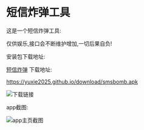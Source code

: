 # 短信炸弹工具
这是一个短信炸弹工具:

仅供娱乐,接口会不断维护增加,一切后果自负!

安装包下载地址:

[短信炸弹](https://yuxie2025.github.io/download/smsbomb.apk) 下载地址:

https://yuxie2025.github.io/download/smsbomb.apk

![下载链接](https://raw.githubusercontent.com/yuxie2025/smsbomb/master/app/img/download_qr.png)

app截图:

![app主页截图](https://raw.githubusercontent.com/yuxie2025/smsbomb/master/app/img/app_screen.png)
